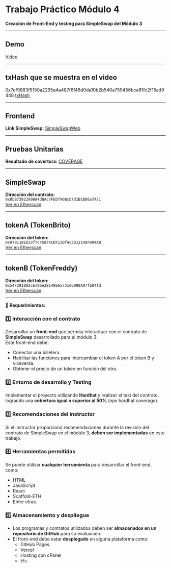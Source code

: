 # Trabajo Práctico Módulo 4

**Creación de Front-End y testing para SimpleSwap del Módulo 3**

---

## Demo
[Video](https://youtu.be/lHE9gm02eeM)

---

## txHash que se muestra en el video
0x7ef9883f5150a2295a4a487f6f46d0da10b2b540a759456bca61fc2f15ad9448
[txHash](https://sepolia.etherscan.io/tx/0x7ef9883f5150a2295a4a487f6f46d0da10b2b540a759456bca61fc2f15ad9448)

---

## Frontend
**Link SimpleSwap:**
[SimpleSwapWeb](https://freddybrito.github.io/Etherium_TP_4/)

---

## Pruebas Unitarias
**Resultado de covertura:**
[COVERAGE](./coverage.md)

---

## SimpleSwap

**Dirección del contrato:**  
`0x0b873922A90A4d8Ac7FEDf90Bcb7d1B1BD6a7A71`  
[Ver en Etherscan](https://sepolia.etherscan.io/address/0x0b873922A90A4d8Ac7FEDf90Bcb7d1B1BD6a7A71#code)

---

## tokenA (TokenBrito)

**Dirección del token:**  
`0x978110ED33f7c45874CDF13Df4c3D12148FD94A8`  
[Ver en Etherscan](https://sepolia.etherscan.io/address/0x978110ED33f7c45874CDF13Df4c3D12148FD94A8)

---

## tokenB (TokenFreddy)

**Dirección del token:**  
`0x54F291892c6c9be28149e65731d6988A97fb04fd`  
[Ver en Etherscan](https://sepolia.etherscan.io/address/0x54F291892c6c9be28149e65731d6988A97fb04fd)

---

📢 **Requerimientos:**

### 1️⃣ Interacción con el contrato  
Desarrollar un **front-end** que permita interactuar con el contrato de **SimpleSwap** desarrollado para el módulo 3.  
Este front-end debe:
- Conectar una billetera.
- Habilitar las funciones para intercambiar el token A por el token B y viceversa.
- Obtener el precio de un token en función del otro.

### 2️⃣ Entorno de desarrollo y Testing  
Implementar el proyecto utilizando **Hardhat** y realizar el test del contrato, logrando una **cobertura igual o superior al 50%** (npx hardhat coverage).

### 3️⃣ Recomendaciones del instructor  
Si el instructor proporcionó recomendaciones durante la revisión del contrato de SimpleSwap en el módulo 3, **deben ser implementadas** en este trabajo.

### 4️⃣ Herramientas permitidas  
Se puede utilizar **cualquier herramienta** para desarrollar el front-end, como:
- HTML  
- JavaScript  
- React  
- Scaffold-ETH  
- Entre otras.

### 5️⃣ Almacenamiento y despliegue  
- Los programas y contratos utilizados deben ser **almacenados en un repositorio de GitHub** para su evaluación.  
- El front-end debe estar **desplegado** en alguna plataforma como:
  - GitHub Pages  
  - Vercel  
  - Hosting con cPanel  
  - Etc.
